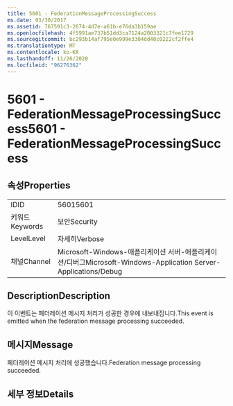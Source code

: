 ```yaml
---
title: 5601 - FederationMessageProcessingSuccess
ms.date: 03/30/2017
ms.assetid: 767591c3-2674-4d7e-a61b-e76da3b159ae
ms.openlocfilehash: 4f5991ae737b51dd3ca7124a2003321c7fee1729
ms.sourcegitcommit: bc293b14af795e0e999e3304dd40c0222cf2ffe4
ms.translationtype: MT
ms.contentlocale: ko-KR
ms.lasthandoff: 11/26/2020
ms.locfileid: "96276362"
---
```

# <a name="5601---federationmessageprocessingsuccess"></a><span data-ttu-id="cbe4c-102">5601 - FederationMessageProcessingSuccess</span><span class="sxs-lookup"><span data-stu-id="cbe4c-102">5601 - FederationMessageProcessingSuccess</span></span>

## <a name="properties"></a><span data-ttu-id="cbe4c-103">속성</span><span class="sxs-lookup"><span data-stu-id="cbe4c-103">Properties</span></span>  
  
|||  
|-|-|  
|<span data-ttu-id="cbe4c-104">ID</span><span class="sxs-lookup"><span data-stu-id="cbe4c-104">ID</span></span>|<span data-ttu-id="cbe4c-105">5601</span><span class="sxs-lookup"><span data-stu-id="cbe4c-105">5601</span></span>|  
|<span data-ttu-id="cbe4c-106">키워드</span><span class="sxs-lookup"><span data-stu-id="cbe4c-106">Keywords</span></span>|<span data-ttu-id="cbe4c-107">보안</span><span class="sxs-lookup"><span data-stu-id="cbe4c-107">Security</span></span>|  
|<span data-ttu-id="cbe4c-108">Level</span><span class="sxs-lookup"><span data-stu-id="cbe4c-108">Level</span></span>|<span data-ttu-id="cbe4c-109">자세히</span><span class="sxs-lookup"><span data-stu-id="cbe4c-109">Verbose</span></span>|  
|<span data-ttu-id="cbe4c-110">채널</span><span class="sxs-lookup"><span data-stu-id="cbe4c-110">Channel</span></span>|<span data-ttu-id="cbe4c-111">Microsoft-Windows-애플리케이션 서버-애플리케이션/디버그</span><span class="sxs-lookup"><span data-stu-id="cbe4c-111">Microsoft-Windows-Application Server-Applications/Debug</span></span>|  
  
## <a name="description"></a><span data-ttu-id="cbe4c-112">Description</span><span class="sxs-lookup"><span data-stu-id="cbe4c-112">Description</span></span>  

 <span data-ttu-id="cbe4c-113">이 이벤트는 페더레이션 메시지 처리가 성공한 경우에 내보내집니다.</span><span class="sxs-lookup"><span data-stu-id="cbe4c-113">This event is emitted when the federation message processing succeeded.</span></span>  
  
## <a name="message"></a><span data-ttu-id="cbe4c-114">메시지</span><span class="sxs-lookup"><span data-stu-id="cbe4c-114">Message</span></span>  

 <span data-ttu-id="cbe4c-115">페더레이션 메시지 처리에 성공했습니다.</span><span class="sxs-lookup"><span data-stu-id="cbe4c-115">Federation message processing succeeded.</span></span>  
  
## <a name="details"></a><span data-ttu-id="cbe4c-116">세부 정보</span><span class="sxs-lookup"><span data-stu-id="cbe4c-116">Details</span></span>
